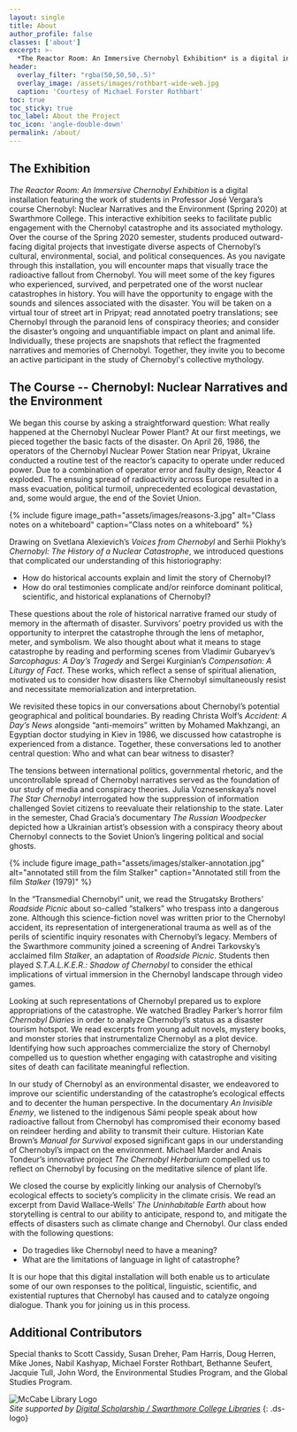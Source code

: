 ```yaml
---
layout: single
title: About
author_profile: false
classes: ['about']
excerpt: >-
  *The Reactor Room: An Immersive Chernobyl Exhibition* is a digital installation featuring the work of students in Professor José Vergara’s course Chernobyl: Nuclear Narratives and the Environment (Spring 2020) at Swarthmore College. This interactive exhibition seeks to facilitate public engagement with the Chernobyl catastrophe and its associated mythology.
header:
  overlay_filter: "rgba(50,50,50,.5)"
  overlay_image: /assets/images/rothbart-wide-web.jpg
  caption: 'Courtesy of Michael Forster Rothbart'
toc: true
toc_sticky: true
toc_label: About the Project
toc_icon: 'angle-double-down'
permalink: /about/
---
```


## The Exhibition

*The Reactor Room: An Immersive Chernobyl Exhibition* is a digital installation featuring the work of students in Professor José Vergara’s course Chernobyl: Nuclear Narratives and the Environment (Spring 2020) at Swarthmore College. This interactive exhibition seeks to facilitate public engagement with the Chernobyl catastrophe and its associated mythology. Over the course of the Spring 2020 semester, students produced outward-facing digital projects that investigate diverse aspects of Chernobyl’s cultural, environmental, social, and political consequences. As you navigate through this installation, you will encounter maps that visually trace the radioactive fallout from Chernobyl. You will meet some of the key figures who experienced, survived, and perpetrated one of the worst nuclear catastrophes in history. You will have the opportunity to engage with the sounds and silences associated with the disaster. You will be taken on a virtual tour of street art in Pripyat; read annotated poetry translations; see Chernobyl through the paranoid lens of conspiracy theories; and consider the disaster’s ongoing and unquantifiable impact on plant and animal life. Individually, these projects are snapshots that reflect the fragmented narratives and memories of Chernobyl. Together, they invite you to become an active participant in the study of Chernobyl's collective mythology.

## The Course -- Chernobyl: Nuclear Narratives and the Environment 

We began this course by asking a straightforward question: What really happened at the Chernobyl Nuclear Power Plant? At our first meetings, we pieced together the basic facts of the disaster. On April 26, 1986, the operators of the Chernobyl Nuclear Power Station near Pripyat, Ukraine conducted a routine test of the reactor’s capacity to operate under reduced power. Due to a combination of operator error and faulty design, Reactor 4 exploded. The ensuing spread of radioactivity across Europe resulted in a mass evacuation, political turmoil, unprecedented ecological devastation, and, some would argue, the end of the Soviet Union.

{% include figure image_path="assets/images/reasons-3.jpg" alt="Class notes on a whiteboard" caption="Class notes on a whiteboard" %}

Drawing on Svetlana Alexievich’s *Voices from Chernobyl* and Serhii Plokhy’s *Chernobyl: The History of a Nuclear Catastrophe*, we introduced questions that complicated our understanding of this historiography: 

- How do historical accounts explain and limit the story of Chernobyl?  
- How do oral testimonies complicate and/or reinforce dominant political, scientific, and historical explanations of Chernobyl? 

These questions about the role of historical narrative framed our study of memory in the aftermath of disaster. Survivors’ poetry provided us with the opportunity to interpret the catastrophe through the lens of metaphor, meter, and symbolism. We also thought about what it means to stage catastrophe by reading and performing scenes from Vladimir Gubaryev’s *Sarcophagus: A Day’s Tragedy* and Sergei Kurginian’s *Compensation: A Liturgy of Fact*. These works, which reflect a sense of spiritual alienation, motivated us to consider how disasters like Chernobyl simultaneously resist and necessitate memorialization and interpretation. 

We revisited these topics in our conversations about Chernobyl’s potential geographical and political boundaries. By reading Christa Wolf’s *Accident: A Day’s News* alongside “anti-memoirs” written by Mohamed Makhzangi, an Egyptian doctor studying in Kiev in 1986, we discussed how catastrophe is experienced from a distance. Together, these conversations led to another central question: Who and what can bear witness to disaster? 

The tensions between international politics, governmental rhetoric, and the uncontrollable spread of Chernobyl narratives served as the foundation of our study of media and conspiracy theories. Julia Voznesenskaya’s novel *The Star Chernobyl* interrogated how the suppression of information challenged Soviet citizens to reevaluate their relationship to the state. Later in the semester, Chad Gracia’s documentary *The Russian Woodpecker* depicted how a Ukrainian artist’s obsession with a conspiracy theory about Chernobyl connects to the Soviet Union’s lingering political and social ghosts.

{% include figure image_path="assets/images/stalker-annotation.jpg" alt="annotated still from the film Stalker" caption="Annotated still from the film *Stalker* (1979)" %}

In the “Transmedial Chernobyl” unit, we read the Strugatsky Brothers’ *Roadside Picnic* about so-called “stalkers” who trespass into a dangerous zone. Although this science-fiction novel was written prior to the Chernobyl accident, its representation of intergenerational trauma as well as of the perils of scientific inquiry resonates with Chernobyl’s legacy. Members of the Swarthmore community joined a screening of Andrei Tarkovsky’s acclaimed film *Stalker*, an adaptation of *Roadside Picnic*. Students then played *S.T.A.L.K.E.R.: Shadow of Chernobyl* to consider the ethical implications of virtual immersion in the Chernobyl landscape through video games.

Looking at such representations of Chernobyl prepared us to explore appropriations of the catastrophe. We watched Bradley Parker’s horror film *Chernobyl Diaries* in order to analyze Chernobyl’s status as a disaster tourism hotspot. We read excerpts from young adult novels, mystery books, and monster stories that instrumentalize Chernobyl as a plot device. Identifying how such approaches commercialize the story of Chernobyl compelled us to question whether engaging with catastrophe and visiting sites of death can facilitate meaningful reflection. 

In our study of Chernobyl as an environmental disaster, we endeavored to improve our scientific understanding of the catastrophe’s ecological effects and to decenter the human perspective. In the documentary *An Invisible Enemy*, we listened to the indigenous Sámi people speak about how radioactive fallout from Chernobyl has compromised their economy based on reindeer herding and ability to transmit their culture. Historian Kate Brown’s *Manual for Survival* exposed significant gaps in our understanding of Chernobyl’s impact on the environment. Michael Marder and Anais Tondeur’s innovative project *The Chernobyl Herbarium* compelled us to reflect on Chernobyl by focusing on the meditative silence of plant life. 

We closed the course by explicitly linking our analysis of Chernobyl’s ecological effects to society’s complicity in the climate crisis. We read an excerpt from David Wallace-Wells’ *The Uninhabitable Earth* about how storytelling is central to our ability to anticipate, respond to, and mitigate the effects of disasters such as climate change and Chernobyl. Our class ended with the following questions:

- Do tragedies like Chernobyl need to have a meaning?  
- What are the limitations of language in light of catastrophe?

It is our hope that this digital installation will both enable us to articulate some of our own responses to the political, linguistic, scientific, and existential ruptures that Chernobyl has caused and to catalyze ongoing dialogue. Thank you for joining us in this process. 

## Additional Contributors

Special thanks to Scott Cassidy, Susan Dreher, Pam Harris, Doug Herren, Mike Jones, Nabil Kashyap, Michael Forster Rothbart, Bethanne Seufert, Jacquie Tull, John Word, the Environmental Studies Program, and the Global Studies Program.

![McCabe Library Logo](../assets/images/LibraryLogo_finalfinal.png)  
*Site supported by [Digital Scholarship / Swarthmore College Libraries](http://ds.swarthmore.edu/)*
{: .ds-logo}
<!--stackedit_data:
eyJoaXN0b3J5IjpbMTcyNzg5MzcwMl19
-->